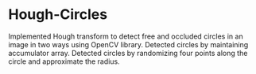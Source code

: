 # Hough-Circles
Implemented Hough transform to detect free and occluded circles in an image in two ways using OpenCV library. Detected circles by maintaining accumulator array. Detected circles by randomizing four points along the circle and approximate the radius.
